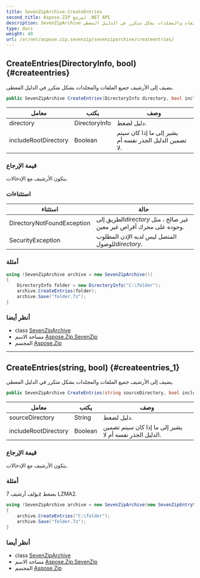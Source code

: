 ```yaml
---
title: SevenZipArchive.CreateEntries
second_title: Aspose.ZIP لمرجع .NET API
description: SevenZipArchive طريقة. يضيف إلى الأرشيف جميع الملفات والمجلدات بشكل متكرر في الدليل المعطى.
type: docs
weight: 40
url: /ar/net/aspose.zip.sevenzip/sevenziparchive/createentries/
---
```

## CreateEntries(DirectoryInfo, bool) {#createentries}

يضيف إلى الأرشيف جميع الملفات والمجلدات بشكل متكرر في الدليل المعطى.

```csharp
public SevenZipArchive CreateEntries(DirectoryInfo directory, bool includeRootDirectory = true)
```

| معامل | يكتب | وصف |
| --- | --- | --- |
| directory | DirectoryInfo | دليل لضغط. |
| includeRootDirectory | Boolean | يشير إلى ما إذا كان سيتم تضمين الدليل الجذر نفسه أم لا. |

### قيمة الإرجاع

يتكون الأرشيف مع الإدخالات.

### استثناءات

| استثناء | حالة |
| --- | --- |
| DirectoryNotFoundException | الطريق إلى*directory* غير صالح ، مثل وجوده على محرك أقراص غير معين. |
| SecurityException | المتصل ليس لديه الإذن المطلوب للوصول*directory*. |

### أمثلة

```csharp
using (SevenZipArchive archive = new SevenZipArchive())
{
    DirectoryInfo folder = new DirectoryInfo("C:\folder");
    archive.CreateEntries(folder);
    archive.Save("folder.7z");
}
```

### أنظر أيضا

* class [SevenZipArchive](../)
* مساحة الاسم [Aspose.Zip.SevenZip](../../sevenziparchive/)
* المجسم [Aspose.Zip](../../../)

---

## CreateEntries(string, bool) {#createentries_1}

يضيف إلى الأرشيف جميع الملفات والمجلدات بشكل متكرر في الدليل المعطى.

```csharp
public SevenZipArchive CreateEntries(string sourceDirectory, bool includeRootDirectory = true)
```

| معامل | يكتب | وصف |
| --- | --- | --- |
| sourceDirectory | String | دليل لضغط. |
| includeRootDirectory | Boolean | يشير إلى ما إذا كان سيتم تضمين الدليل الجذر نفسه أم لا. |

### قيمة الإرجاع

يتكون الأرشيف مع الإدخالات.

### أمثلة

يؤلف أرشيف 7z بضغط LZMA2.

```csharp
using (SevenZipArchive archive = new SevenZipArchive(new SevenZipEntrySettings(new SevenZipLZMACompressionSettings())))
{
    archive.CreateEntries("C:\folder");
    archive.Save("folder.7z");
}
```

### أنظر أيضا

* class [SevenZipArchive](../)
* مساحة الاسم [Aspose.Zip.SevenZip](../../sevenziparchive/)
* المجسم [Aspose.Zip](../../../)


